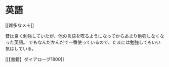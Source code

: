 # 英語

[[雑多なメモ]]

昔は良く勉強していたが、他の言語を喋るようになってからあまり勉強しなくなった英語。
でもなんだかんだで一番使っているので、たまには勉強してもいい気はしている。

[[【書籍】ダイアローグ1800]]
